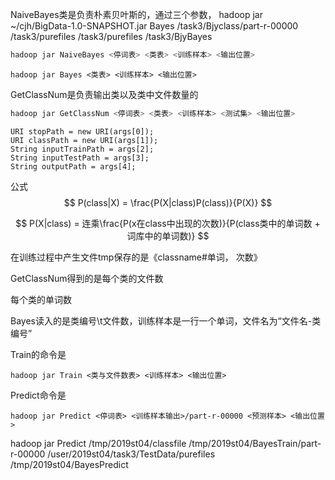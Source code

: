 NaiveBayes类是负责朴素贝叶斯的，通过三个参数，
 hadoop jar ~/cjh/BigData-1.0-SNAPSHOT.jar Bayes /task3/Bjyclass/part-r-00000 /task3/purefiles /task3/purefiles /task3/BjyBayes



```powershell
hadoop jar NaiveBayes <停词表> <类表> <训练样本> <输出位置>
```



```
hadoop jar Bayes <类表> <训练样本> <输出位置>
```



GetClassNum是负责输出类以及类中文件数量的

```powershell
hadoop jar GetClassNum <停词表> <类表> <训练样本> <测试集> <输出位置>
```

```
URI stopPath = new URI(args[0]);
URI classPath = new URI(args[1]);
String inputTrainPath = args[2];
String inputTestPath = args[3];
String outputPath = args[4];
```

公式
$$
P(class|X) = \frac{P(X|class)P(class)}{P(X)}
$$

$$
P(X|class) = 连乘\frac{P(x在class中出现的次数)}{P(class类中的单词数 + 词库中的单词数)}
$$

在训练过程中产生文件tmp保存的是《classname#单词， 次数》

GetClassNum得到的是每个类的文件数

每个类的单词数

Bayes读入的是类编号\t文件数，训练样本是一行一个单词，文件名为“文件名-类编号”



Train的命令是

```
hadoop jar Train <类与文件数表> <训练样本> <输出位置>
```

Predict命令是

```
hadoop jar Predict <停词表> <训练样本输出>/part-r-00000 <预测样本> <输出位置>
```

hadoop jar Predict /tmp/2019st04/classfile /tmp/2019st04/BayesTrain/part-r-00000 /user/2019st04/task3/TestData/purefiles /tmp/2019st04/BayesPredict